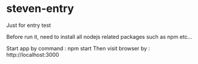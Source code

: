 # steven-entry
Just for entry test

Before run it, need to install all nodejs related packages such as npm etc...

Start app by command : npm start
Then visit browser by : http://localhost:3000

